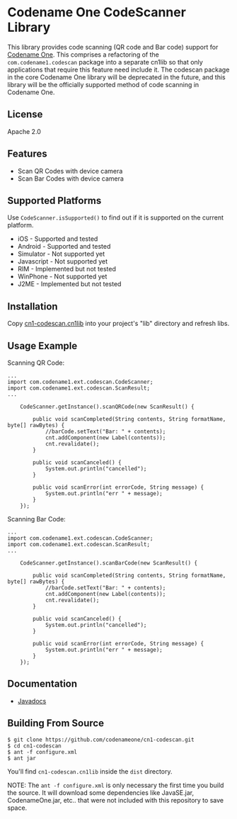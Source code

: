 # Codename One CodeScanner Library

This library provides code scanning (QR code and Bar code) support for [Codename One](https://www.codenameone.com/).  This comprises a refactoring of the `com.codename1.codescan` package into a separate cn1lib so that only applications that require this feature need include it.  The codescan package in the core Codename One library will be deprecated in the future, and this library will be the officially supported method of code scanning in Codename One.


## License

Apache 2.0

## Features

* Scan QR Codes with device camera
* Scan Bar Codes with device camera

## Supported Platforms

Use `CodeScanner.isSupported()` to find out if it is supported on the current platform.

* iOS - Supported and tested
* Android - Supported and tested
* Simulator - Not supported yet
* Javascript - Not supported yet
* RIM - Implemented but not tested
* WinPhone - Not supported yet
* J2ME - Implemented but not tested

## Installation

Copy [cn1-codescan.cn1lib](https://github.com/codenameone/cn1-codescan/raw/master/cn1-codescan.cn1lib) into your project's "lib" directory and refresh libs.

## Usage Example

Scanning QR Code:

~~~~
...
import com.codename1.ext.codescan.CodeScanner;
import com.codename1.ext.codescan.ScanResult;
...

    CodeScanner.getInstance().scanQRCode(new ScanResult() {

        public void scanCompleted(String contents, String formatName, byte[] rawBytes) {
            //barCode.setText("Bar: " + contents);
            cnt.addComponent(new Label(contents));
            cnt.revalidate();
        }

        public void scanCanceled() {
            System.out.println("cancelled");
        }

        public void scanError(int errorCode, String message) {
            System.out.println("err " + message);
        }
    });
~~~~

Scanning Bar Code:

~~~~
...
import com.codename1.ext.codescan.CodeScanner;
import com.codename1.ext.codescan.ScanResult;
...

    CodeScanner.getInstance().scanBarCode(new ScanResult() {

        public void scanCompleted(String contents, String formatName, byte[] rawBytes) {
            //barCode.setText("Bar: " + contents);
            cnt.addComponent(new Label(contents));
            cnt.revalidate();
        }

        public void scanCanceled() {
            System.out.println("cancelled");
        }

        public void scanError(int errorCode, String message) {
            System.out.println("err " + message);
        }
    });   
~~~~

## Documentation

* [Javadocs](http://shannah.github.io/cn1-codescan/javadoc/index.html)

## Building From Source

~~~~
$ git clone https://github.com/codenameone/cn1-codescan.git
$ cd cn1-codescan
$ ant -f configure.xml
$ ant jar
~~~~

You'll find `cn1-codescan.cn1lib` inside the `dist` directory.

NOTE:  The `ant -f configure.xml` is only necessary the first time you build the source.  It will download some dependencies
like JavaSE.jar, CodenameOne.jar, etc.. that were not included with this repository to save space.
